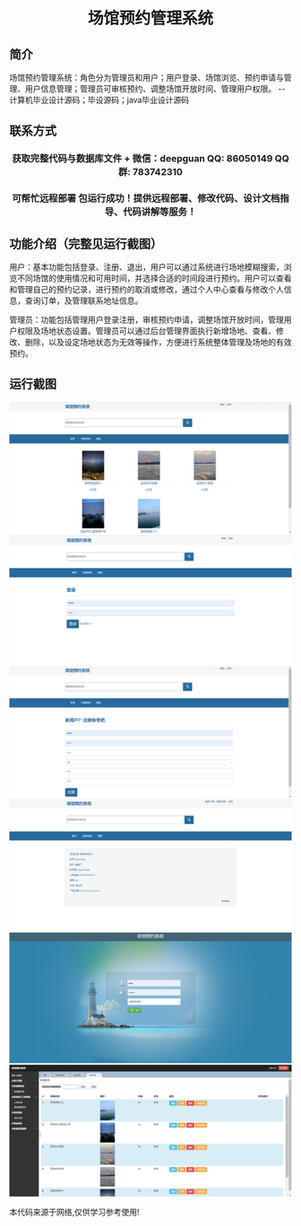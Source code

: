 <p><h1 align="center">场馆预约管理系统</h1></p>

## 简介
场馆预约管理系统：角色分为管理员和用户；用户登录、场馆浏览、预约申请与管理、用户信息管理；管理员可审核预约、调整场馆开放时间、管理用户权限。    --计算机毕业设计源码；毕设源码；java毕业设计源码


## 联系方式
<p><h3 align="center">获取完整代码与数据库文件 + 微信：deepguan QQ: 86050149 QQ群: 783742310</h3></p>
<p><h3 align="center">可帮忙远程部署 包运行成功！提供远程部署、修改代码、设计文档指导、代码讲解等服务！</h3></p>

## 功能介绍（完整见运行截图）
用户：基本功能包括登录、注册、退出，用户可以通过系统进行场地模糊搜索，浏览不同场馆的使用情况和可用时间，并选择合适的时间段进行预约。用户可以查看和管理自己的预约记录，进行预约的取消或修改，通过个人中心查看与修改个人信息，查询订单，及管理联系地址信息。

管理员：功能包括管理用户登录注册，审核预约申请，调整场馆开放时间，管理用户权限及场地状态设置。管理员可以通过后台管理界面执行新增场地、查看、修改、删除，以及设定场地状态为无效等操作，方便进行系统整体管理及场地的有效预约。


## 运行截图
![](imgs/588112-20230706103208172-639297197.png)
![](imgs/588112-20230706103213319-880635198.png)
![](imgs/588112-20230706103219736-1615394997.png)
![](imgs/588112-20230706103223903-645879997.png)
![](imgs/588112-20230706103227593-584442379.png)
![](imgs/588112-20230706103232056-1323700055.png)

<p>本代码来源于网络,仅供学习参考使用!</p>
